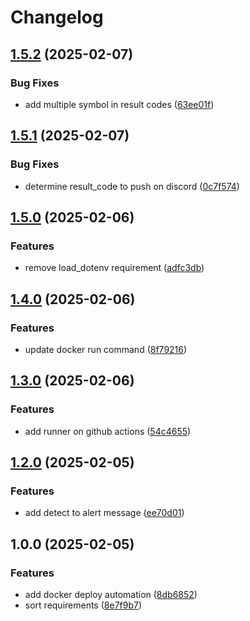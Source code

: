 # Changelog

## [1.5.2](https://github.com/wulukewu/mcl-sign-in-system/compare/v1.5.1...v1.5.2) (2025-02-07)


### Bug Fixes

* add multiple symbol in result codes ([63ee01f](https://github.com/wulukewu/mcl-sign-in-system/commit/63ee01feb341d05b0b0db7b7cb504e89c90a20c7))

## [1.5.1](https://github.com/wulukewu/mcl-sign-in-system/compare/v1.5.0...v1.5.1) (2025-02-07)


### Bug Fixes

* determine result_code to push on discord ([0c7f574](https://github.com/wulukewu/mcl-sign-in-system/commit/0c7f57435caef3e76178d8fe2c61f2b822b70adc))

## [1.5.0](https://github.com/wulukewu/mcl-sign-in-system/compare/v1.4.0...v1.5.0) (2025-02-06)


### Features

* remove load_dotenv requirement ([adfc3db](https://github.com/wulukewu/mcl-sign-in-system/commit/adfc3db189cc6215f6ede1b9484357757a0b93e1))

## [1.4.0](https://github.com/wulukewu/mcl-sign-in-system/compare/v1.3.0...v1.4.0) (2025-02-06)


### Features

* update docker run command ([8f79216](https://github.com/wulukewu/mcl-sign-in-system/commit/8f7921668d70794a5d4abb666c46d16492c607ad))

## [1.3.0](https://github.com/wulukewu/mcl-sign-in-system/compare/v1.2.0...v1.3.0) (2025-02-06)


### Features

* add runner on github actions ([54c4655](https://github.com/wulukewu/mcl-sign-in-system/commit/54c4655a2ebdf2c7f1e32516c4923ae282d5d83f))

## [1.2.0](https://github.com/wulukewu/mcl-sign-in-system/compare/v1.1.0...v1.2.0) (2025-02-05)


### Features

* add detect to alert message ([ee70d01](https://github.com/wulukewu/mcl-sign-in-system/commit/ee70d014a510f186e0eb417bb552cb0d015910a4))

## 1.0.0 (2025-02-05)


### Features

* add docker deploy automation ([8db6852](https://github.com/wulukewu/mcl-sign-in-system/commit/8db68528ffa06964ada5d406feac24c5ef1fc6f6))
* sort requirements ([8e7f9b7](https://github.com/wulukewu/mcl-sign-in-system/commit/8e7f9b7279e415dac85e1ddca452c4ac064a8877))
